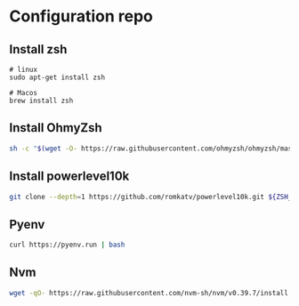 # Configuration repo

## Install zsh
```
# linux
sudo apt-get install zsh

# Macos
brew install zsh
```

## Install OhmyZsh
```bash
sh -c "$(wget -O- https://raw.githubusercontent.com/ohmyzsh/ohmyzsh/master/tools/install.sh)"
```


## Install powerlevel10k

``` bash
git clone --depth=1 https://github.com/romkatv/powerlevel10k.git ${ZSH_CUSTOM:-$HOME/.oh-my-zsh/custom}/themes/powerlevel10k
```

## Pyenv

```bash
curl https://pyenv.run | bash
```

## Nvm

```bash
wget -qO- https://raw.githubusercontent.com/nvm-sh/nvm/v0.39.7/install.sh | bash
```